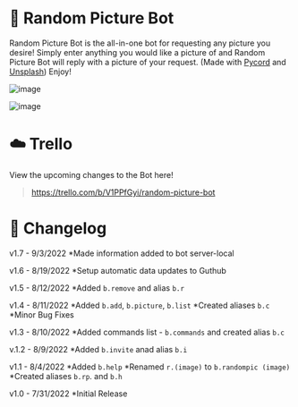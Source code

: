 # 🦢 Random Picture Bot
Random Picture Bot is the all-in-one bot for requesting any picture you desire! Simply enter anything you would like a picture of and Random Picture Bot will reply with a picture of your request. (Made with [Pycord](https://docs.pycord.dev/en/stable/) and [Unsplash](https://unsplash.com/)) Enjoy!

![image](https://user-images.githubusercontent.com/94326100/187974258-bc49d3a3-e29b-4e95-af70-7a591894c323.png)

![image](https://user-images.githubusercontent.com/94326100/188043835-6d7b4a8d-dd0f-4c21-8c9d-bac4da7b35b6.png)

# ☁️ Trello
View the upcoming changes to the Bot here!
> https://trello.com/b/V1PPfGyi/random-picture-bot

# :rainbow: Changelog

v1.7 - 9/3/2022
 *Made information added to bot server-local

v1.6 - 8/19/2022
 *Setup automatic data updates to Guthub

v1.5 - 8/12/2022
 *Added `b.remove` and alias `b.r`

v1.4 - 8/11/2022
*Added `b.add`, `b.picture`, `b.list` 
*Created aliases `b.c`
*Minor Bug Fixes

v1.3 - 8/10/2022
*Added commands list - `b.commands` and created alias `b.c`

v.1.2 - 8/9/2022
*Added `b.invite` anad alias `b.i`

v1.1 - 8/4/2022
*Added `b.help`
*Renamed `r.(image)` to `b.randompic (image)`
*Created aliases `b.rp`. and `b.h`

v1.0 - 7/31/2022
*Initial Release

